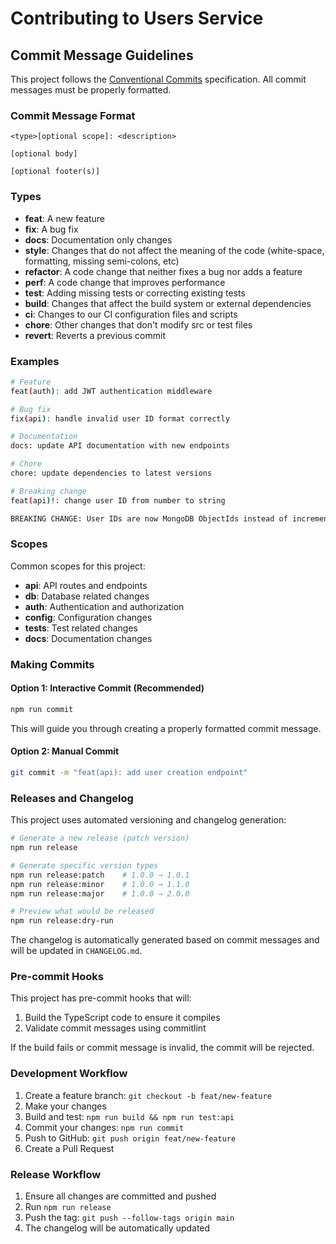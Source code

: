 # Contributing to Users Service

## Commit Message Guidelines

This project follows the [Conventional Commits](https://www.conventionalcommits.org/) specification. All commit messages must be properly formatted.

### Commit Message Format

```
<type>[optional scope]: <description>

[optional body]

[optional footer(s)]
```

### Types

- **feat**: A new feature
- **fix**: A bug fix
- **docs**: Documentation only changes
- **style**: Changes that do not affect the meaning of the code (white-space, formatting, missing semi-colons, etc)
- **refactor**: A code change that neither fixes a bug nor adds a feature
- **perf**: A code change that improves performance
- **test**: Adding missing tests or correcting existing tests
- **build**: Changes that affect the build system or external dependencies
- **ci**: Changes to our CI configuration files and scripts
- **chore**: Other changes that don't modify src or test files
- **revert**: Reverts a previous commit

### Examples

```bash
# Feature
feat(auth): add JWT authentication middleware

# Bug fix
fix(api): handle invalid user ID format correctly

# Documentation
docs: update API documentation with new endpoints

# Chore
chore: update dependencies to latest versions

# Breaking change
feat(api)!: change user ID from number to string

BREAKING CHANGE: User IDs are now MongoDB ObjectIds instead of incremental numbers
```

### Scopes

Common scopes for this project:
- **api**: API routes and endpoints
- **db**: Database related changes
- **auth**: Authentication and authorization
- **config**: Configuration changes
- **tests**: Test related changes
- **docs**: Documentation changes

### Making Commits

#### Option 1: Interactive Commit (Recommended)
```bash
npm run commit
```
This will guide you through creating a properly formatted commit message.

#### Option 2: Manual Commit
```bash
git commit -m "feat(api): add user creation endpoint"
```

### Releases and Changelog

This project uses automated versioning and changelog generation:

```bash
# Generate a new release (patch version)
npm run release

# Generate specific version types
npm run release:patch    # 1.0.0 → 1.0.1
npm run release:minor    # 1.0.0 → 1.1.0
npm run release:major    # 1.0.0 → 2.0.0

# Preview what would be released
npm run release:dry-run
```

The changelog is automatically generated based on commit messages and will be updated in `CHANGELOG.md`.

### Pre-commit Hooks

This project has pre-commit hooks that will:
1. Build the TypeScript code to ensure it compiles
2. Validate commit messages using commitlint

If the build fails or commit message is invalid, the commit will be rejected.

### Development Workflow

1. Create a feature branch: `git checkout -b feat/new-feature`
2. Make your changes
3. Build and test: `npm run build && npm run test:api`
4. Commit your changes: `npm run commit`
5. Push to GitHub: `git push origin feat/new-feature`
6. Create a Pull Request

### Release Workflow

1. Ensure all changes are committed and pushed
2. Run `npm run release`
3. Push the tag: `git push --follow-tags origin main`
4. The changelog will be automatically updated
